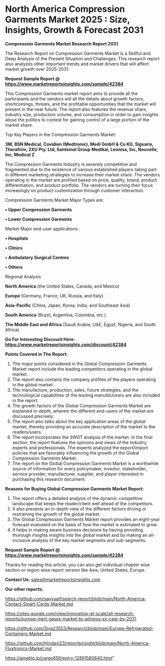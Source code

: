 # North America Compression Garments Market 2025 : Size, Insights, Growth & Forecast 2031

<strong>Compression Garments Market Research Report 2031</strong>

The Research Report on Compression Garments Market is a Skillful and Deep Analysis of the Present Situation and Challenges. This research report also analyzes other important trends and market drivers that will affect market growth over 2025-2031.

<strong>Request Sample Report @ <a href=https://www.marketreportsinsights.com/sample/42384>https://www.marketreportsinsights.com/sample/42384</a></strong>

This Compression Garments market report aims to provide all the participants and the vendors will all the details about growth factors, shortcomings, threats, and the profitable opportunities that the market will present in the near future. The report also features the revenue share, industry size, production volume, and consumption in order to gain insights about the politics to contest for gaining control of a large portion of the market share.

Top Key Players in the Compression Garments Market:

<strong>3M, BSN Medical, Covidien (Medtronic), Medi GmbH & Co KG, Sigvaris, Therafirm, 2XU Pty. Ltd, Santemol Group Medikal, Leonisa, Inc, Nouvelle, Inc, Medical Z</strong>

The Compression Garments Industry is severely competitive and fragmented due to the existence of various established players taking part in different marketing strategies to increase their market share. The vendors operating in the market are profiled based on price, quality, brand, product differentiation, and product portfolio. The vendors are turning their focus increasingly on product customization through customer interaction.

Compression Garments Market Major Types are:

<strong>•  Upper Compression Garments

•  Lower Compression Garments</strong>

Market Major end-user applications :

<strong>•  Hospitals

•  Clinics

•  Ambulatory Surgical Centres

•  Others</strong>

Regional Analysis

</u><strong><b>North America</b></strong> (the United States, Canada, and Mexico)

<strong><b>Europe </b></strong>(Germany, France, UK, Russia, and Italy)

<strong><b>Asia-Pacific</b></strong> (China, Japan, Korea, India, and Southeast Asia)

<strong><b>South America</b></strong> (Brazil, Argentina, Colombia, etc.)

<strong><b>The Middle East and Africa</b></strong> (Saudi Arabia, UAE, Egypt, Nigeria, and South Africa)

<strong>Go For Interesting Discount Here: <a href=https://www.marketreportsinsights.com/discount/42384>https://www.marketreportsinsights.com/discount/42384</a></strong>

<strong>Points Covered in The Report:</strong>
<ol>
  <li>The major points considered in the Global Compression Garments Market report include the leading competitors operating in the global market.</li>
  <li>The report also contains the company profiles of the players operating in the global market.</li>
  <li>The manufacture, production, sales, future strategies, and the technological capabilities of the leading manufacturers are also included in the report.</li>
  <li>The growth factors of the Global Compression Garments Market are explained in-depth, wherein the different end-users of the market are discussed precisely.</li>
  <li>The report also talks about the key application areas of the global market, thereby providing an accurate description of the market to the readers/users.</li>
  <li>The report incorporates the SWOT analysis of the market. In the final section, the report features the opinions and views of the industry experts and professionals. The experts analyzed the export/import policies that are favorably influencing the growth of the Global Compression Garments Market.</li>
  <li>The report on the Global Compression Garments Market is a worthwhile source of information for every policymaker, investor, stakeholder, service provider, manufacturer, supplier, and player interested in purchasing this research document.</li>
</ol>
<strong>Reasons for Buying Global Compression Garments Market Report:</strong>

<ol>
  <li>The report offers a detailed analysis of the dynamic competitive landscape that keeps the reader/client well ahead of the competitors.</li>
  <li>It also presents an in-depth view of the different factors driving or restraining the growth of the global market.</li>
  <li>The Global Compression Garments Market report provides an eight-year forecast evaluated on the basis of how the market is estimated to grow.</li>
  <li>It helps in making aware business decisions by having providing thorough insights insights into the global market and by making an all-inclusive analysis of the key market segments and sub-segments.</li>
</ol>
<strong>Request Sample Report @ <a href=https://www.marketreportsinsights.com/sample/42384>https://www.marketreportsinsights.com/sample/42384</a></strong>


Thanks for reading this article; you can also get individual chapter wise section or region wise report version like Asia, United States, Europe.

<strong>Contact Us:</strong>
sales@marketreportsinsights.com

<strong>Our other reports:</strong>

<a href=https://github.com/sayysaif/search-report/blob/main/North-America-Contact-Smart-Cards-Market.md>https://github.com/sayysaif/search-report/blob/main/North-America-Contact-Smart-Cards-Market.md</a>

<a href=https://sites.google.com/view/innovation-at-scale/all-research-reports/europe-inert-gases-market-to-witness-xx-cagr-by-2031>https://sites.google.com/view/innovation-at-scale/all-research-reports/europe-inert-gases-market-to-witness-xx-cagr-by-2031</a>

<a href=https://github.com/Siya23553/Research/blob/main/Europe-Refrigerated-Containers-Market.md>https://github.com/Siya23553/Research/blob/main/Europe-Refrigerated-Containers-Market.md</a>

<a href=https://github.com/Hindavi23/reportsinsight/blob/main/North-America-Fluxtronics-Market.md>https://github.com/Hindavi23/reportsinsight/blob/main/North-America-Fluxtronics-Market.md</a>

<a href=https://ameblo.jp/cargo656/entry-12891580840.html>https://ameblo.jp/cargo656/entry-12891580840.html</a>"
